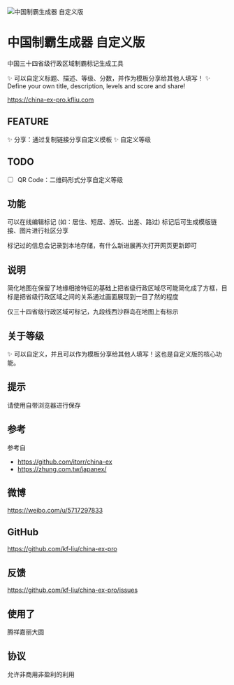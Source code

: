 ![中国制霸生成器 自定义版](cover.png)
# 中国制霸生成器 自定义版
中国三十四省级行政区域制霸标记生成工具

✨ 可以自定义标题、描述、等级、分数，并作为模板分享给其他人填写！
✨ Define your own title, description, levels and score and share!

https://china-ex-pro.kfliu.com

## FEATURE
✨ 分享：通过复制链接分享自定义模板
✨ 自定义等级

## TODO
- [ ] QR Code：二维码形式分享自定义等级

## 功能
可以在线编辑标记 (如：居住、短居、游玩、出差、路过) 标记后可生成模版链接、图片进行社区分享

标记过的信息会记录到本地存储，有什么新进展再次打开网页更新即可

## 说明
简化地图在保留了地缘相接特征的基础上把省级行政区域尽可能简化成了方框，目标是把省级行政区域之间的关系通过画面展现到一目了然的程度

仅三十四省级行政区域可标记，九段线西沙群岛在地图上有标示

## 关于等级

✨ 可以自定义，并且可以作为模板分享给其他人填写！这也是自定义版的核心功能。

## 提示
请使用自带浏览器进行保存

## 参考 
参考自
 - https://github.com/itorr/china-ex
 - https://zhung.com.tw/japanex/

## 微博
https://weibo.com/u/5717297833

## GitHub
https://github.com/kf-liu/china-ex-pro

## 反馈
https://github.com/kf-liu/china-ex-pro/issues

## 使用了
腾祥嘉丽大圆

## 协议
允许非商用非盈利的利用
